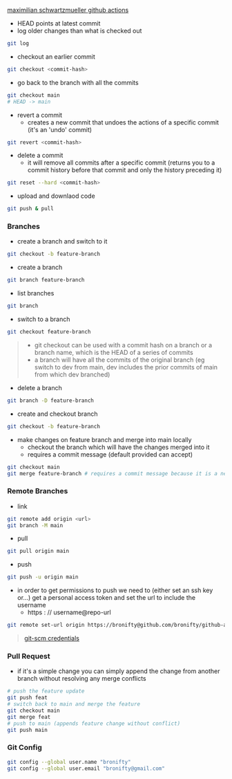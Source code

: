 [maximilian schwartzmueller github actions](https://www.udemy.com/course/github-actions-the-complete-guide/learn/lecture/34122306#learning-tools)

- HEAD points at latest commit 
- log older changes than what is checked out
```sh
git log
```
- checkout an earlier commit
```sh
git checkout <commit-hash> 
```
- go back to the branch with all the commits
```sh
git checkout main
# HEAD -> main
```
- revert a commit 
	- creates a new commit that undoes the actions of a specific commit (it's an 'undo' commit)
```sh
git revert <commit-hash>
```
- delete a commit 
	- it will remove all commits after a specific commit (returns you to a commit history before that commit and only the history preceding it)
```sh
git reset --hard <commit-hash>
```
- upload and downlaod  code 
```sh
git push & pull
```

### Branches
- create a branch and switch to it
```sh
git checkout -b feature-branch
```
- create a branch
```sh
git branch feature-branch
```
- list branches
```sh
git branch
```
- switch to a branch
```sh
git checkout feature-branch
```

> - git checkout can be used with a commit hash on a branch or a branch name, which is the HEAD of a series of commits
> - a branch will have all the commits of the original branch (eg switch to dev from main, dev includes the prior commits of main from which dev branched) 

- delete a branch
```sh
git branch -D feature-branch
```
- create and checkout branch
```sh
git checkout -b feature-branch
```
- make changes on feature branch and merge into main locally
	- checkout the branch which will have the changes merged into it
	- requires a commit message (default provided can accept)
```sh
git checkout main
git merge feature-branch # requires a commit message because it is a new commit
```

### Remote Branches
- link
```sh
git remote add origin <url>
git branch -M main
```
- pull
```sh
git pull origin main
```
- push
```sh
git push -u origin main
```
- in order to get permissions to push we need to (either set an ssh key or...) get a personal access token and set the url to include the username
	- https : // username@repo-url
```sh
git remote set-url origin https://bronifty@github.com/bronifty/github-actions-maximilian.git
```
> [git-scm credentials](https://git-scm.com/docs/gitcredentials)

### Pull Request
- if it's a simple change you can simply append the change from another branch without resolving any merge conflicts
```sh
# push the feature update
git push feat 
# switch back to main and merge the feature
git checkout main
git merge feat
# push to main (appends feature change without conflict)
git push main
```

### Git Config
```sh
git config --global user.name "bronifty"
git config --global user.email "bronifty@gmail.com"
```


